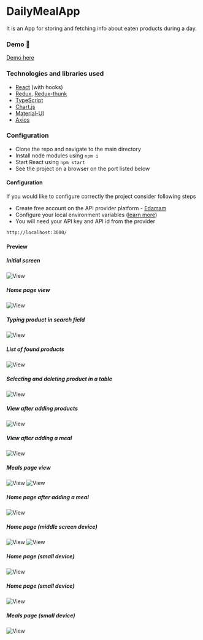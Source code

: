 # DailyMealApp

It is an App for storing and fetching info about eaten products during a day.

### Demo :rocket:
[Demo here](https://lukaszrej.github.io/DailyMealApp/)

### Technologies and libraries used

- [React](https://reactjs.org/) (with hooks)
- [Redux](https://redux.js.org/), [Redux-thunk](https://github.com/reduxjs/redux-thunk)
- [TypeScript](https://www.typescriptlang.org/)
- [Chart.js](https://www.chartjs.org/)
- [Material-UI](https://material-ui.com/)
- [Axios](https://github.com/axios/axios)

### Configuration

- Clone the repo and navigate to the main directory
- Install node modules using ```npm i```
- Start React using ```npm start```
- See the project on a browser on the port listed below

#### Configuration

If you would like to configure correctly the project consider following steps
- Create free account on the API provider platform - [Edamam](https://developer.edamam.com/)
- Configure your local environment variables ([learn more](https://create-react-app.dev/docs/adding-custom-environment-variables/))
- You will need your API key and API id from the provider

```sh
http://localhost:3000/
```

#### Preview

##### Initial screen
![View](./assets/view001.png "Initial screen")

##### Home page view
![View](./assets/view002.png "Home page")

##### Typing product in search field
![View](./assets/view003.png "Typing product in search field")

##### List of found products 
![View](./assets/view004.png "List of found products")

##### Selecting and deleting product in a table
![View](./assets/view005.png "Selecting and deleting product in a table")

##### View after adding products
![View](./assets/view006.png "View after adding products")

##### View after adding a meal
![View](./assets/view007.png "View after adding a meal")

##### Meals page view
![View](./assets/view008.png "Meal page view")
![View](./assets/view009.png "Meal page view")

##### Home page after adding a meal
![View](./assets/view010.png "Home page after adding a meal")

##### Home page (middle screen device)
![View](./assets/view011.png "Home page (middle screen device)")
![View](./assets/view012.png "Home page (middle screen device)")

##### Home page (small device)
![View](./assets/view013.png "Home page (small device)")

##### Home page (small device)
![View](./assets/view014.png "Home page with open menu (small device)")

##### Meals page (small device)
![View](./assets/view015.png "Home page with open menu (small device)")